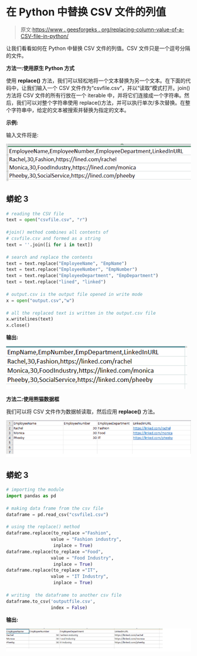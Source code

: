 # 在 Python 中替换 CSV 文件的列值

> 原文:[https://www . geesforgeks . org/replacing-column-value-of-a-CSV-file-in-python/](https://www.geeksforgeeks.org/replacing-column-value-of-a-csv-file-in-python/)

让我们看看如何在 Python 中替换 CSV 文件的列值。CSV 文件只是一个逗号分隔的文件。

**方法一:使用原生 Python 方式**

使用 **replace()** 方法，我们可以轻松地将一个文本替换为另一个文本。在下面的代码中，让我们输入一个 CSV 文件作为“csvfile.csv”，并以“读取”模式打开。join()方法将 CSV 文件的所有行放在一个 iterable 中，并将它们连接成一个字符串。然后，我们可以对整个字符串使用 replace()方法，并可以执行单次/多次替换。在整个字符串中，给定的文本被搜索并替换为指定的文本。

**示例:**

输入文件将是:

[![](img/0e2658b6efece0e367b4dd5bffd99508.png)](https://media.geeksforgeeks.org/wp-content/uploads/20200826120157/csvfile.png)

## 蟒蛇 3

```py
# reading the CSV file
text = open("csvfile.csv", "r")

#join() method combines all contents of 
# csvfile.csv and formed as a string
text = ''.join([i for i in text]) 

# search and replace the contents
text = text.replace("EmployeeName", "EmpName") 
text = text.replace("EmployeeNumber", "EmpNumber") 
text = text.replace("EmployeeDepartment", "EmpDepartment") 
text = text.replace("lined", "linked") 

# output.csv is the output file opened in write mode
x = open("output.csv","w")

# all the replaced text is written in the output.csv file
x.writelines(text)
x.close()
```

**输出:**

[![](img/548c49463a9104835a54b6f298d72f14.png)](https://media.geeksforgeeks.org/wp-content/uploads/20200826121205/output.png)

**方法二:使用熊猫数据框**

我们可以将 CSV 文件作为数据帧读取，然后应用 **replace()** 方法。

[![](img/db0902382a4cdf32e41a550506ac691a.png)](https://media.geeksforgeeks.org/wp-content/uploads/20200826144538/csvfile1.png)

## 蟒蛇 3

```py
# importing the module
import pandas as pd 

# making data frame from the csv file 
dataframe = pd.read_csv("csvfile1.csv") 

# using the replace() method
dataframe.replace(to_replace ="Fashion", 
                 value = "Fashion industry", 
                  inplace = True)
dataframe.replace(to_replace ="Food", 
                 value = "Food Industry", 
                  inplace = True)
dataframe.replace(to_replace ="IT", 
                 value = "IT Industry", 
                  inplace = True)

# writing  the dataframe to another csv file
dataframe.to_csv('outputfile.csv', 
                 index = False)
```

**输出:**

[![](img/51f2a9a8cac7fae6972ec3cc2a678bbd.png)](https://media.geeksforgeeks.org/wp-content/uploads/20200826150149/output1.png)